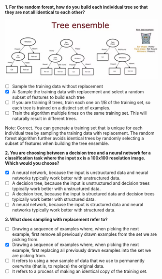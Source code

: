 **1. For the random forest, how do you build each individual tree so that they are not all identical to each other?**

![](./Imgs/C2W4Q3_Img1.png)

- [ ] Sample the training data without replacement
- [x] A: Sample the training data with replacement and select a random subset of features to build each tree
- [ ] If you are training B trees, train each one on 1/B of the training set, so each tree is trained on a distinct set of examples. 
- [ ] Train the algorithm multiple times on the same training set. This will naturally result in different trees. 

Note: Correct. You can generate a training set that is unique for each individual tree by sampling the training data with replacement. The random forest algorithm further avoids identical trees by randomly selecting a subset of features when building the tree ensemble. 

**2. You are choosing between a decision tree and a neural network for a classification task where the input xx is a 100x100 resolution image. Which would you choose?**

- [x] A neural network, because the input is unstructured data and neural networks typically work better with unstructured data. 
- [ ] A decision tree, because the input is unstructured and decision trees typically work better with unstructured data. 
- [ ] A decision tree, because the input is structured data and decision trees typically work better with structured data. 
- [ ] A neural network, because the input is structured data and neural networks typically work better with structured data.

**3. What does sampling with replacement refer to?**

- [ ] Drawing a sequence of examples where, when picking the next example, first remove all previously drawn examples from the set we are picking from. 
- [x] Drawing a sequence of examples where, when picking the next example, first replacing all previously drawn examples into the set we are picking from. 
- [ ] It refers to using a new sample of data that we use to permanently overwrite (that is, to replace) the original data. 
- [ ] It refers to a process of making an identical copy of the training set.
